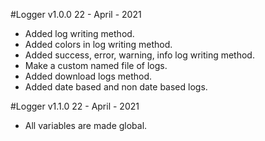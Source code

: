 #Logger v1.0.0 22 - April - 2021
- Added log writing method.
- Added colors in log writing method.
- Added success, error, warning, info log writing method.
- Make a custom named file of logs.
- Added download logs method.
- Added date based and non date based logs.


#Logger v1.1.0 22 - April - 2021
- All variables are made global.